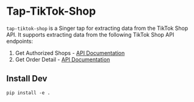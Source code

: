 # Tap-TikTok-Shop

`tap-tiktok-shop` is a Singer tap for extracting data from the TikTok Shop API. It supports extracting data from the following TikTok Shop API endpoints:
1. Get Authorized Shops - [API Documentation](https://partner.tiktokshop.com/docv2/page/6507ead7b99d5302be949ba9?external_id=6507ead7b99d5302be949ba9)
2. Get Order Detail - [API Documentation](https://partner.tiktokshop.com/docv2/page/650aa8ccc16ffe02b8f167a0?external_id=650aa8ccc16ffe02b8f167a0)

## Install Dev
```
pip install -e .
```





